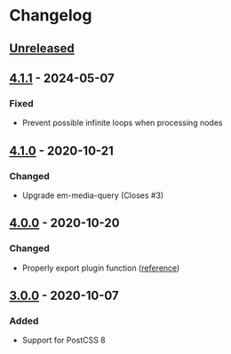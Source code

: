 # Changelog

## [Unreleased][]

## [4.1.1][] - 2024-05-07

### Fixed

-   Prevent possible infinite loops when processing nodes

## [4.1.0][] - 2020-10-21

### Changed

-   Upgrade em-media-query (Closes #3)

## [4.0.0][] - 2020-10-20

### Changed

-   Properly export plugin function
    ([reference](https://github.com/postcss/postcss/issues/1441))

## [3.0.0][] - 2020-10-07

### Added

-   Support for PostCSS 8

[unreleased]:
	https://github.com/niksy/postcss-em-media-query/compare/v3.0.0...HEAD
[3.0.0]: https://github.com/niksy/postcss-em-media-query/tree/v3.0.0
[unreleased]:
	https://github.com/niksy/postcss-em-media-query/compare/v4.0.0...HEAD
[4.0.0]: https://github.com/niksy/postcss-em-media-query/tree/v4.0.0
[unreleased]:
	https://github.com/niksy/postcss-em-media-query/compare/v4.1.0...HEAD
[4.1.0]: https://github.com/niksy/postcss-em-media-query/tree/v4.1.0
[unreleased]:
	https://github.com/niksy/postcss-em-media-query/compare/v4.1.1...HEAD
[4.1.1]: https://github.com/niksy/postcss-em-media-query/tree/v4.1.1
